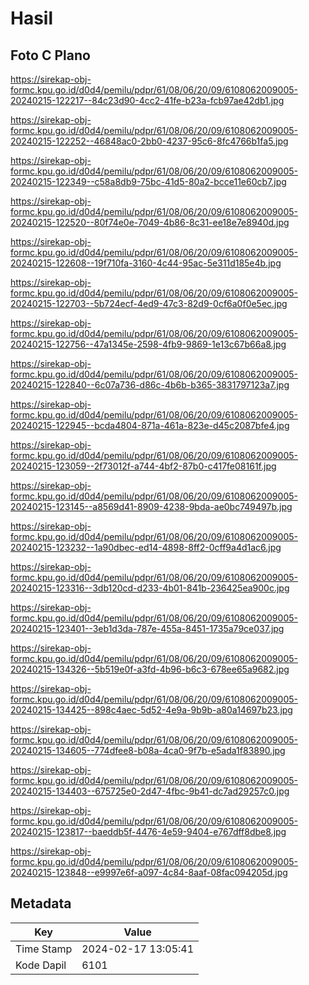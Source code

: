 # Hasil

## Foto C Plano

https://sirekap-obj-formc.kpu.go.id/d0d4/pemilu/pdpr/61/08/06/20/09/6108062009005-20240215-122217--84c23d90-4cc2-41fe-b23a-fcb97ae42db1.jpg

https://sirekap-obj-formc.kpu.go.id/d0d4/pemilu/pdpr/61/08/06/20/09/6108062009005-20240215-122252--46848ac0-2bb0-4237-95c6-8fc4766b1fa5.jpg

https://sirekap-obj-formc.kpu.go.id/d0d4/pemilu/pdpr/61/08/06/20/09/6108062009005-20240215-122349--c58a8db9-75bc-41d5-80a2-bcce11e60cb7.jpg

https://sirekap-obj-formc.kpu.go.id/d0d4/pemilu/pdpr/61/08/06/20/09/6108062009005-20240215-122520--80f74e0e-7049-4b86-8c31-ee18e7e8940d.jpg

https://sirekap-obj-formc.kpu.go.id/d0d4/pemilu/pdpr/61/08/06/20/09/6108062009005-20240215-122608--19f710fa-3160-4c44-95ac-5e311d185e4b.jpg

https://sirekap-obj-formc.kpu.go.id/d0d4/pemilu/pdpr/61/08/06/20/09/6108062009005-20240215-122703--5b724ecf-4ed9-47c3-82d9-0cf6a0f0e5ec.jpg

https://sirekap-obj-formc.kpu.go.id/d0d4/pemilu/pdpr/61/08/06/20/09/6108062009005-20240215-122756--47a1345e-2598-4fb9-9869-1e13c67b66a8.jpg

https://sirekap-obj-formc.kpu.go.id/d0d4/pemilu/pdpr/61/08/06/20/09/6108062009005-20240215-122840--6c07a736-d86c-4b6b-b365-3831797123a7.jpg

https://sirekap-obj-formc.kpu.go.id/d0d4/pemilu/pdpr/61/08/06/20/09/6108062009005-20240215-122945--bcda4804-871a-461a-823e-d45c2087bfe4.jpg

https://sirekap-obj-formc.kpu.go.id/d0d4/pemilu/pdpr/61/08/06/20/09/6108062009005-20240215-123059--2f73012f-a744-4bf2-87b0-c417fe08161f.jpg

https://sirekap-obj-formc.kpu.go.id/d0d4/pemilu/pdpr/61/08/06/20/09/6108062009005-20240215-123145--a8569d41-8909-4238-9bda-ae0bc749497b.jpg

https://sirekap-obj-formc.kpu.go.id/d0d4/pemilu/pdpr/61/08/06/20/09/6108062009005-20240215-123232--1a90dbec-ed14-4898-8ff2-0cff9a4d1ac6.jpg

https://sirekap-obj-formc.kpu.go.id/d0d4/pemilu/pdpr/61/08/06/20/09/6108062009005-20240215-123316--3db120cd-d233-4b01-841b-236425ea900c.jpg

https://sirekap-obj-formc.kpu.go.id/d0d4/pemilu/pdpr/61/08/06/20/09/6108062009005-20240215-123401--3eb1d3da-787e-455a-8451-1735a79ce037.jpg

https://sirekap-obj-formc.kpu.go.id/d0d4/pemilu/pdpr/61/08/06/20/09/6108062009005-20240215-134326--5b519e0f-a3fd-4b96-b6c3-678ee65a9682.jpg

https://sirekap-obj-formc.kpu.go.id/d0d4/pemilu/pdpr/61/08/06/20/09/6108062009005-20240215-134425--898c4aec-5d52-4e9a-9b9b-a80a14697b23.jpg

https://sirekap-obj-formc.kpu.go.id/d0d4/pemilu/pdpr/61/08/06/20/09/6108062009005-20240215-134605--774dfee8-b08a-4ca0-9f7b-e5ada1f83890.jpg

https://sirekap-obj-formc.kpu.go.id/d0d4/pemilu/pdpr/61/08/06/20/09/6108062009005-20240215-134403--675725e0-2d47-4fbc-9b41-dc7ad29257c0.jpg

https://sirekap-obj-formc.kpu.go.id/d0d4/pemilu/pdpr/61/08/06/20/09/6108062009005-20240215-123817--baeddb5f-4476-4e59-9404-e767dff8dbe8.jpg

https://sirekap-obj-formc.kpu.go.id/d0d4/pemilu/pdpr/61/08/06/20/09/6108062009005-20240215-123848--e9997e6f-a097-4c84-8aaf-08fac094205d.jpg


## Metadata

| Key        | Value               |
| ---------- | ------------------- |
| Time Stamp | 2024-02-17 13:05:41 |
| Kode Dapil | 6101                |



